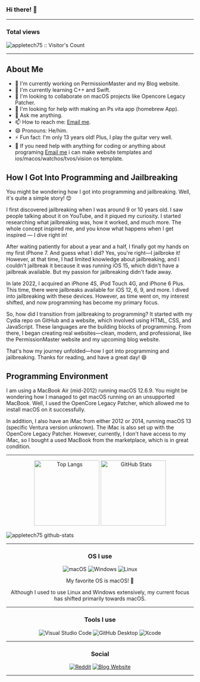 ### Hi there! 👋

---

### Total views

<img src="https://profile-counter.glitch.me/{appletech75}/count.svg" alt="appletech75 :: Visitor's Count" />

---

## About Me
- 🔭 I'm currently working on PermissionMaster and my Blog website.
- 🌱 I'm currently learning C++ and Swift.
- 👯 I'm looking to collaborate on macOS projects like Opencore Legacy Patcher.
- 🤔 I'm looking for help with making an Ps vita app (homebrew App).
- 💬 Ask me anything.
- 📫 How to reach me: [Email me](mailto:kilianbalaguer@icloud.com).
- 😄 Pronouns: He/him.
- ⚡️ Fun fact: I'm only 13 years old! Plus, I play the guitar very well.
- 🤗 If you need help with anything for coding or anything about programing [Email me](mailto:kilianbalaguer@icloud.com) i can make website templates and ios/macos/watchos/tvos/vision os template.

## How I Got Into Programming and Jailbreaking

You might be wondering how I got into programming and jailbreaking. Well, it's quite a simple story! 😊

I first discovered jailbreaking when I was around 9 or 10 years old. I saw people talking about it on YouTube, and it piqued my curiosity. I started researching what jailbreaking was, how it worked, and much more. The whole concept inspired me, and you know what happens when I get inspired — I dive right in!

After waiting patiently for about a year and a half, I finally got my hands on my first iPhone 7. And guess what I did? Yes, you're right—I jailbroke it! However, at that time, I had limited knowledge about jailbreaking, and I couldn't jailbreak it because it was running iOS 15, which didn't have a jailbreak available. But my passion for jailbreaking didn't fade away.

In late 2022, I acquired an iPhone 4S, iPod Touch 4G, and iPhone 6 Plus. This time, there were jailbreaks available for iOS 12, 6, 9, and more. I dived into jailbreaking with these devices. However, as time went on, my interest shifted, and now programming has become my primary focus.

So, how did I transition from jailbreaking to programming? It started with my Cydia repo on GitHub and a website, which involved using HTML, CSS, and JavaScript. These languages are the building blocks of programming. From there, I began creating real websites—clean, modern, and professional, like the PermissionMaster website and my upcoming blog website.

That's how my journey unfolded—how I got into programming and jailbreaking. Thanks for reading, and have a great day! 😄

## Programming Environment

I am using a MacBook Air (mid-2012) running macOS 12.6.9. You might be wondering how I managed to get macOS running on an unsupported MacBook. Well, I used the OpenCore Legacy Patcher, which allowed me to install macOS on it successfully.

In addition, I also have an iMac from either 2012 or 2014, running macOS 13 (specific Ventura version unknown). The iMac is also set up with the OpenCore Legacy Patcher. However, currently, I don't have access to my iMac, so I bought a used MacBook from the marketplace, which is in great condition.


---

<div align="center">
  <p align="center">
    <img src="https://github-readme-stats.vercel.app/api/top-langs/?username=appletech75&layout=compact&theme=rose_pine" alt="Top Langs" height="175">
    <img src="https://github-readme-stats.vercel.app/api?username=appletech75&show_icons=true&theme=rose_pine" alt="GitHub Stats" height="175">
  </p>
</div>

![appletech75 github-stats](https://stats.dooboo.io/api/github-stats-advanced?login=appletech75)

---


<h3 align="center">OS I use</h3>

<p align="center">
  <img src="https://img.shields.io/badge/macOS-000000?style=for-the-badge&amp;logo=apple&amp;logoColor=white" alt="macOS">
  <img src="https://img.shields.io/badge/Windows-0078D6?style=for-the-badge&amp;logo=windows&amp;logoColor=white" alt="Windows">
  <img src="https://img.shields.io/badge/Linux-FCC624?style=for-the-badge&amp;logo=linux&amp;logoColor=black" alt="Linux">
</p>

<p align="center">
  My favorite OS is macOS! 🍎
</p>

<p align="center">
  Although I used to use Linux and Windows extensively, my current focus has shifted primarily towards macOS.
</p>

___

<h3 align="center">Tools I use</h3>

<p align="center">
  <img src="https://img.shields.io/badge/Visual%20Studio%20Code-007ACC?style=for-the-badge&amp;logo=visual-studio-code&amp;logoColor=white" alt="Visual Studio Code">
  <img src="https://img.shields.io/badge/GitHub%20Desktop-181717?style=for-the-badge&amp;logo=github&amp;logoColor=white" alt="GitHub Desktop">
  <img src="https://img.shields.io/badge/Xcode-147EFB?style=for-the-badge&amp;logo=xcode&amp;logoColor=white" alt="Xcode">
</p>

---

<h3 align="center">Social</h3>

<p align="center">
  <a href="https://www.reddit.com/user/appletech75_dev"><img src="https://img.shields.io/badge/Reddit-FF4500?style=for-the-badge&amp;logo=reddit&amp;logoColor=white" alt="Reddit"></a>
  <a href="https://appletech75.github.io/appletech75-blog/"><img src="https://img.shields.io/badge/Blog-Website-blue?style=for-the-badge" alt="Blog Website"></a>
</p>

---
